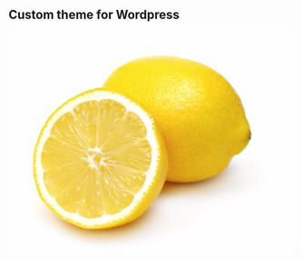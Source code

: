 ## Custom theme for Wordpress

![theme-preview](https://github.com/mattperkins/wp-theme-Lemon/blob/master/screenshot.png)